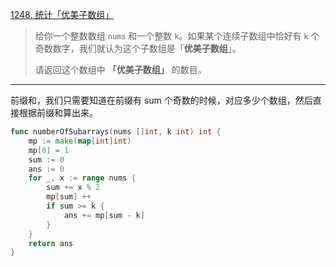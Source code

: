 [1248. 统计「优美子数组」](https://leetcode.cn/problems/count-number-of-nice-subarrays/)

> 给你一个整数数组 `nums` 和一个整数 `k`。如果某个连续子数组中恰好有 `k` 个奇数数字，我们就认为这个子数组是「**优美子数组**」。
>
> 请返回这个数组中 **「优美子数组」** 的数目。

---

前缀和，我们只需要知道在前缀有 sum 个奇数的时候，对应多少个数组，然后直接根据前缀和算出来。

```go
func numberOfSubarrays(nums []int, k int) int {
    mp := make(map[int]int)
    mp[0] = 1
    sum := 0
    ans := 0
    for _, x := range nums {
        sum += x % 2
        mp[sum] ++
        if sum >= k {
            ans += mp[sum - k]
        }
    }
    return ans
}
```

